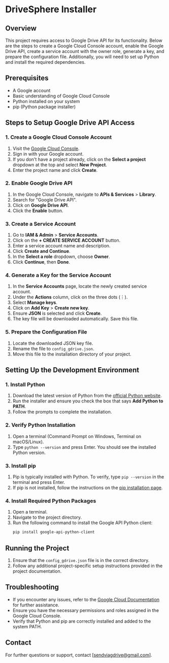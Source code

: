 # DriveSphere Installer

## Overview

This project requires access to Google Drive API for its functionality. Below are the steps to create a Google Cloud Console account, enable the Google Drive API, create a service account with the owner role, generate a key, and prepare the configuration file. Additionally, you will need to set up Python and install the required dependencies.

## Prerequisites

- A Google account
- Basic understanding of Google Cloud Console
- Python installed on your system
- pip (Python package installer)

## Steps to Setup Google Drive API Access

### 1. Create a Google Cloud Console Account

1. Visit the [Google Cloud Console](https://console.cloud.google.com/).
2. Sign in with your Google account.
3. If you don't have a project already, click on the **Select a project** dropdown at the top and select **New Project**.
4. Enter the project name and click **Create**.

### 2. Enable Google Drive API

1. In the Google Cloud Console, navigate to **APIs & Services** > **Library**.
2. Search for "Google Drive API".
3. Click on **Google Drive API**.
4. Click the **Enable** button.

### 3. Create a Service Account

1. Go to **IAM & Admin** > **Service Accounts**.
2. Click on the **+ CREATE SERVICE ACCOUNT** button.
3. Enter a service account name and description.
4. Click **Create and Continue**.
5. In the **Select a role** dropdown, choose **Owner**.
6. Click **Continue**, then **Done**.

### 4. Generate a Key for the Service Account

1. In the **Service Accounts** page, locate the newly created service account.
2. Under the **Actions** column, click on the three dots (⋮).
3. Select **Manage keys**.
4. Click on **Add Key** > **Create new key**.
5. Ensure **JSON** is selected and click **Create**.
6. The key file will be downloaded automatically. Save this file.

### 5. Prepare the Configuration File

1. Locate the downloaded JSON key file.
2. Rename the file to `config_gdrive.json`.
3. Move this file to the installation directory of your project.

## Setting Up the Development Environment

### 1. Install Python

1. Download the latest version of Python from the [official Python website](https://www.python.org/).
2. Run the installer and ensure you check the box that says **Add Python to PATH**.
3. Follow the prompts to complete the installation.

### 2. Verify Python Installation

1. Open a terminal (Command Prompt on Windows, Terminal on macOS/Linux).
2. Type `python --version` and press Enter. You should see the installed Python version.

### 3. Install pip

1. Pip is typically installed with Python. To verify, type `pip --version` in the terminal and press Enter.
2. If pip is not installed, follow the instructions on the [pip installation page](https://pip.pypa.io/en/stable/installation/).

### 4. Install Required Python Packages

1. Open a terminal.
2. Navigate to the project directory.
3. Run the following command to install the Google API Python client:
   ```sh
   pip install google-api-python-client
   ```
## Running the Project

1. Ensure that the `config_gdrive.json` file is in the correct directory.
2. Follow any additional project-specific setup instructions provided in the project documentation.

## Troubleshooting

- If you encounter any issues, refer to the [Google Cloud Documentation](https://cloud.google.com/docs) for further assistance.
- Ensure you have the necessary permissions and roles assigned in the Google Cloud Console.
- Verify that Python and pip are correctly installed and added to the system PATH.

## Contact

For further questions or support, contact [sendviagdrive@gmail.com].
